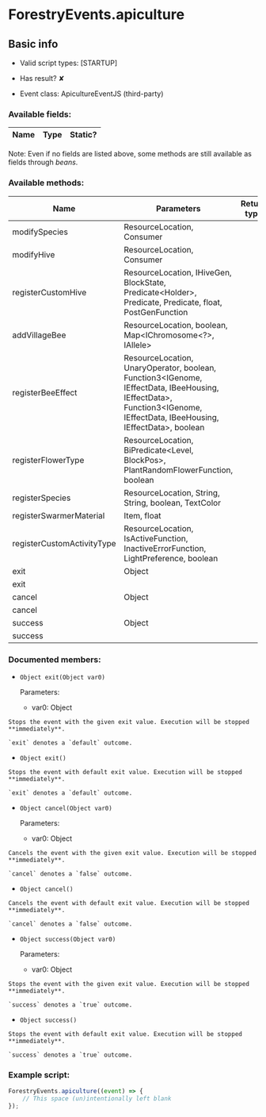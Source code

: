 # ForestryEvents.apiculture

## Basic info

- Valid script types: [STARTUP]

- Has result? ✘

- Event class: ApicultureEventJS (third-party)

### Available fields:

| Name | Type | Static? |
| ---- | ---- | ------- |

Note: Even if no fields are listed above, some methods are still available as fields through *beans*.

### Available methods:

| Name | Parameters | Return type | Static? |
| ---- | ---------- | ----------- | ------- |
| modifySpecies | ResourceLocation, Consumer<IBeeSpeciesBuilder> |  | void | ✘ |
| modifyHive | ResourceLocation, Consumer<IHiveBuilder> |  | void | ✘ |
| registerCustomHive | ResourceLocation, IHiveGen, BlockState, Predicate<Holder<Biome>>, Predicate<HumidityType>, Predicate<TemperatureType>, float, PostGenFunction |  | IHiveBuilder | ✘ |
| addVillageBee | ResourceLocation, boolean, Map<IChromosome<?>, IAllele> |  | void | ✘ |
| registerBeeEffect | ResourceLocation, UnaryOperator<IEffectData>, boolean, Function3<IGenome, IEffectData, IBeeHousing, IEffectData>, Function3<IGenome, IEffectData, IBeeHousing, IEffectData>, boolean |  | void | ✘ |
| registerFlowerType | ResourceLocation, BiPredicate<Level, BlockPos>, PlantRandomFlowerFunction, boolean |  | void | ✘ |
| registerSpecies | ResourceLocation, String, String, boolean, TextColor |  | IBeeSpeciesBuilder | ✘ |
| registerSwarmerMaterial | Item, float |  | void | ✘ |
| registerCustomActivityType | ResourceLocation, IsActiveFunction, InactiveErrorFunction, LightPreference, boolean |  | void | ✘ |
| exit | Object |  | Object | ✘ |
| exit |  |  | Object | ✘ |
| cancel | Object |  | Object | ✘ |
| cancel |  |  | Object | ✘ |
| success | Object |  | Object | ✘ |
| success |  |  | Object | ✘ |


### Documented members:

- `Object exit(Object var0)`

  Parameters:
  - var0: Object

```
Stops the event with the given exit value. Execution will be stopped **immediately**.

`exit` denotes a `default` outcome.
```

- `Object exit()`
```
Stops the event with default exit value. Execution will be stopped **immediately**.

`exit` denotes a `default` outcome.
```

- `Object cancel(Object var0)`

  Parameters:
  - var0: Object

```
Cancels the event with the given exit value. Execution will be stopped **immediately**.

`cancel` denotes a `false` outcome.
```

- `Object cancel()`
```
Cancels the event with default exit value. Execution will be stopped **immediately**.

`cancel` denotes a `false` outcome.
```

- `Object success(Object var0)`

  Parameters:
  - var0: Object

```
Stops the event with the given exit value. Execution will be stopped **immediately**.

`success` denotes a `true` outcome.
```

- `Object success()`
```
Stops the event with default exit value. Execution will be stopped **immediately**.

`success` denotes a `true` outcome.
```



### Example script:

```js
ForestryEvents.apiculture((event) => {
	// This space (un)intentionally left blank
});
```

